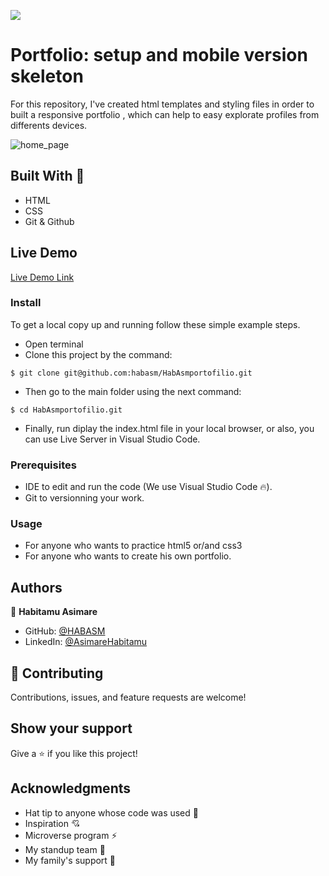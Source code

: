 ![](https://img.shields.io/badge/Microverse-blueviolet) 

# Portfolio: setup and mobile version skeleton

For this repository, I've created html templates and styling files in order to built a responsive portfolio ,  which can help to easy explorate  profiles from differents devices.

![home_page](https://github.com/habasm/HabAsmportofilio/blob/89e97ca2170403b1f23f99dfe54f34369f896cf9/images/mobileView.png)

## Built With 🔨

- HTML
- CSS
- Git & Github

## Live Demo

[Live Demo Link](https://habasm.github.io/HabAsmportofilio/)

### Install

To get a local copy up and running follow these simple example steps.
- Open terminal
- Clone this project by the command: 

```
$ git clone git@github.com:habasm/HabAsmportofilio.git
```

- Then go to the main folder using the next command:

```
$ cd HabAsmportofilio.git
```

- Finally, run diplay the index.html file in your local browser, or also, you can use Live Server in Visual Studio Code.



### Prerequisites

- IDE to edit and run the code (We use Visual Studio Code 🔥).
- Git to versionning your work.


### Usage

- For anyone who wants to practice html5 or/and css3
- For anyone who wants to create his own portfolio.


## Authors

👤 **Habitamu Asimare**

- GitHub: [@HABASM](https://github.com/habasm)
- LinkedIn: [@AsimareHabitamu](https://www.linkedin.com/in/habitamu-asimare-aa824b169/)


## 🤝 Contributing

Contributions, issues, and feature requests are welcome!



## Show your support

Give a ⭐️ if you like this project!


## Acknowledgments

- Hat tip to anyone whose code was used 🔰
- Inspiration 💘
- Microverse program ⚡
- My standup team 🏹
- My family's support 🙌